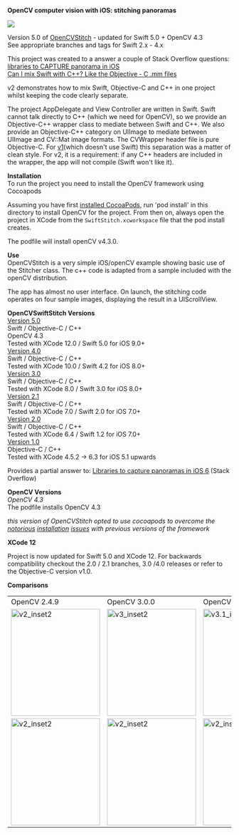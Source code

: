 __OpenCV computer vision with iOS: stitching panoramas__  

<img src = "https://github.com/foundry/OpenCVSwiftStitch/blob/meta/meta/example.big.jpg">

Version 5.0 of [OpenCVStitch](http://github.com/foundry/OpenCVStitch) - updated for Swift 5.0  + OpenCV 4.3  
See appropriate branches and tags for Swift 2.x - 4.x

This project was created to a answer a couple of Stack Overflow questions:  
[libraries to CAPTURE panorama in iOS](http://stackoverflow.com/q/14062932/1375695)  
[Can I mix Swift with C++? Like the Objective - C .mm files](http://stackoverflow.com/q/24042774/1375695)    

v2 demonstrates how to mix Swift, Objective-C and C++ in one project whilst keeping the code clearly separate. 

The project AppDelegate and View Controller are written in Swift. Swift cannot talk directly to C++ (which we need for OpenCV), so we provide an Objective-C++ wrapper class to mediate between Swift and C++. We also provide an Objective-C++ category on UIImage to mediate between UIImage and CV::Mat image formats. The CVWrapper header file is pure Objective-C. For [v1](https://github.com/foundry/OpenCVStitch)(which doesn't use Swift) this separation was a matter of clean style. For v2, it is a requirement: if any C++ headers are included in the wrapper, the app will not compile (Swift won't like it).

__Installation__  
To run the project you need to install the OpenCV framework using Cocoapods    

Assuming you have first [installed CocoaPods](https://guides.cocoapods.org/using/getting-started.html), run 'pod install' in this directory to install OpenCV for the project. From then on, always open the project in XCode from the `SwiftStitch.xcworkspace` file that the pod install creates. 

The podfile will install openCV v4.3.0. 


__Use__  
OpenCVStitch is a very simple iOS/openCV example showing basic use of the Stitcher class. The c++ code is adapted from a sample included with the openCV distribution.  

The app has almost no user interface. On launch, the stitching code operates on four sample images, displaying the result in a UIScrollView.

__OpenCVSwiftStitch Versions__   
[Version 5.0](https://github.com/foundry/OpenCVSwiftStitch/releases/tag/5.0)  
Swift / Objective-C / C++   
OpenCV 4.3  
Tested with XCode 12.0 / Swift 5.0 for iOS 9.0+  
[Version 4.0](https://github.com/foundry/OpenCVSwiftStitch/releases/tag/4.0)   
Swift / Objective-C / C++   
Tested with XCode 10.0 / Swift 4.2 for iOS 8.0+  
[Version 3.0](https://github.com/foundry/OpenCVSwiftStitch/releases/tag/3.0)   
Swift / Objective-C / C++   
Tested with XCode 8.0 / Swift 3.0 for iOS 8.0+  
[Version 2.1](https://github.com/foundry/OpenCVSwiftStitch)   
Swift / Objective-C / C++   
Tested with XCode 7.0 / Swift 2.0 for iOS 7.0+  
[Version 2.0](https://github.com/foundry/OpenCVSwiftStitch/tree/v2.0)   
Swift / Objective-C / C++   
Tested with XCode 6.4 / Swift 1.2 for iOS 7.0+  
[Version 1.0](https://github.com/foundry/OpenCVStitch)  
Objective-C / C++   
Tested with XCode 4.5.2 -> 6.3 for iOS 5.1 upwards   

Provides a partial answer to: [Libraries to capture panoramas in iOS 6](http://stackoverflow.com/questions/14062932/libraries-to-capture-panorama-in-ios-6/14064788#14064788) (Stack Overflow)

__OpenCV Versions__   
_OpenCV 4.3_  
The podfile installs OpenCV 4.3  

_this version of OpenCVStitch opted to use cocoapods to overcome the [notorious](http://stackoverflow.com/q/13905471/1375695) [installation](http://stackoverflow.com/q/15855894/1375695) [issues](http://stackoverflow.com/a/14186883/1375695) with previous versions of the framework_

__XCode 12__  

Project is now updated for Swift 5.0 and XCode 12. For backwards compatibility checkout the 2.0 / 2.1 branches, 3.0 /4.0 releases or refer to the Objective-C version v1.0.

__Comparisons__

<table><tr>
<td>OpenCV 2.4.9</td><td>OpenCV 3.0.0</td><td>OpenCV 3.1.0</td><td>OpenCV 4.3.0</td>
</tr><tr>
<td>
<img src="https://github.com/foundry/OpenCVSwiftStitch/blob/meta/meta/v2_inset2.jpg"  width="200" height="240" alt="v2_inset2">


</td>
<td>
<img src="https://github.com/foundry/OpenCVSwiftStitch/blob/meta/meta/v3_inset2.jpg" width="200" height="240" alt="v3_inset2">


</td>
<td>
<img src="https://github.com/foundry/OpenCVSwiftStitch/blob/meta/meta/v3.1_inset2.jpg" width="200" height="240" alt="v3.1_inset2">


</td>
<td>
<img src="https://github.com/foundry/OpenCVSwiftStitch/blob/meta/meta/v5_inset2.jpg" width="200" height="240" alt="v5_inset2">


</td>
</tr><tr>
<td>
<img src="https://github.com/foundry/OpenCVSwiftStitch/blob/meta/meta/v2_inset.jpg" width="200" height="240" alt="v2_inset2">

</td>
<td>
<img src="https://github.com/foundry/OpenCVSwiftStitch/blob/meta/meta/v3_inset.jpg" width="200" height="240" alt="v2_inset2">

</td>
<td>
<img src="https://github.com/foundry/OpenCVSwiftStitch/blob/meta/meta/v3.1_inset.jpg" width="200" height="240" alt="v2_inset2">

</td>
<td>
<img src="https://github.com/foundry/OpenCVSwiftStitch/blob/meta/meta/v5_inset.jpg" width="200" height="240" alt="v5_inset2">

</td>
</tr></table>
